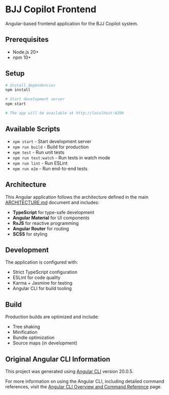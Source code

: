 # BJJ Copilot Frontend

Angular-based frontend application for the BJJ Copilot system.

## Prerequisites

- Node.js 20+
- npm 10+

## Setup

```bash
# Install dependencies
npm install

# Start development server
npm start

# The app will be available at http://localhost:4200
```

## Available Scripts

- `npm start` - Start development server
- `npm run build` - Build for production
- `npm test` - Run unit tests
- `npm run test:watch` - Run tests in watch mode
- `npm run lint` - Run ESLint
- `npm run e2e` - Run end-to-end tests

## Architecture

This Angular application follows the architecture defined in the main [ARCHITECTURE.md](../ARCHITECTURE.md) document and includes:

- **TypeScript** for type-safe development
- **Angular Material** for UI components
- **RxJS** for reactive programming
- **Angular Router** for routing
- **SCSS** for styling

## Development

The application is configured with:
- Strict TypeScript configuration
- ESLint for code quality
- Karma + Jasmine for testing
- Angular CLI for build tooling

## Build

Production builds are optimized and include:
- Tree shaking
- Minification
- Bundle optimization
- Source maps (in development)

## Original Angular CLI Information

This project was generated using [Angular CLI](https://github.com/angular/angular-cli) version 20.0.5.

For more information on using the Angular CLI, including detailed command references, visit the [Angular CLI Overview and Command Reference](https://angular.dev/tools/cli) page.

